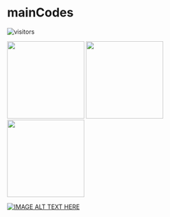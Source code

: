 # mainCodes

![visitors](https://visitor-badge.glitch.me/badge?page_id=${your.username}.${your.repo.id})

<img height="180em" src="https://github-readme-stats.vercel.app/api?username=openUniProjects&show_icons=true&hide_border=true&&count_private=true&include_all_commits=true" />
<img height="180em" src="https://github-readme-stats.vercel.app/api?username=Sashalisits&show_icons=true&hide_border=true&&count_private=true&include_all_commits=true" />
<img height="180em" src="https://github-readme-stats.vercel.app/api?username=pavel-codes&show_icons=true&hide_border=true&&count_private=true&include_all_commits=true" />

[![IMAGE ALT TEXT HERE](https://i.insider.com/58794775ee14b6aa5c8b7bd7?width=1100&format=jpeg&auto=webp)](https://www.youtube.com/watch?v=2Ik51943WQE&t=286s&ab_channel=merkoa)